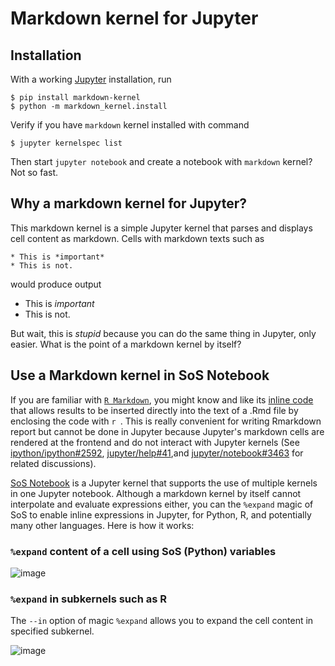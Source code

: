 # Markdown kernel for Jupyter

## Installation

With a working [Jupyter](http://jupyter.org/) installation, run

```
$ pip install markdown-kernel
$ python -m markdown_kernel.install
```

Verify if you have `markdown` kernel installed with command

```
$ jupyter kernelspec list
```

Then start `jupyter notebook` and create a notebook with `markdown` kernel? Not so fast.

## Why a markdown kernel for Jupyter?

This markdown kernel is a simple Jupyter kernel that parses and displays
 cell content as markdown. Cells with markdown texts such as

```
* This is *important*
* This is not.
```

would produce output

* This is *important*
* This is not.

But wait, this is *stupid* because you can do the same thing in
Jupyter, only easier. What is the point of a markdown kernel by itself?

## Use a Markdown kernel in SoS Notebook

If you are familiar with [`R Markdown`](https://github.com/rstudio/rmarkdown), you might know and like its [inline code](https://rmarkdown.rstudio.com/lesson-4.html) that allows results to be inserted directly into the text of a .Rmd file by enclosing the code with `r `. This is really convenient for
writing Rmarkdown report but cannot be done in Jupyter because Jupyter's markdown cells are rendered at the frontend and do not interact with Jupyter kernels  (See [ipython/ipython#2592](https://github.com/ipython/ipython/issues/2592), [jupyter/help#41](https://github.com/jupyter/help/issues/41),and [jupyter/notebook#3463](https://github.com/jupyter/notebook/issues/3463) for related discussions).

[SoS Notebook](https://vatlab.github.io/sos-docs/) is a Jupyter kernel that supports the use of multiple kernels in one Jupyter notebook.
Although a markdown kernel by itself cannot interpolate and evaluate expressions either, you can the `%expand` magic of SoS to enable
inline expressions in Jupyter, for Python, R, and potentially many other languages. Here is how it works:

### `%expand` content of a cell using SoS (Python) variables

![image](https://user-images.githubusercontent.com/9889312/68431746-878ba280-0178-11ea-8c47-79f5db775299.png)

### `%expand` in subkernels such as R

The `--in` option of magic `%expand` allows you to expand the cell content in specified subkernel.

![image](https://user-images.githubusercontent.com/9889312/68431685-6fb41e80-0178-11ea-8ccb-56135d6a1c37.png)


